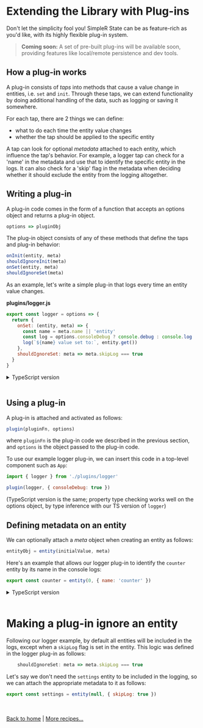 # Extending the Library with Plug-ins

Don't let the simplicity fool you! SimpleR State can be as feature-rich as you'd like, with its highly flexible plug-in system.

> __Coming soon:__ A set of pre-built plug-ins will be available soon, providing features like local/remote persistence and dev tools.


## How a plug-in works

A plug-in consists of _taps_ into methods that cause a value change in entities, i.e. `set` and `init`. Through these taps, we can extend functionality by doing additional handling of the data, such as logging or saving it somewhere.

For each tap, there are 2 things we can define:
- what to do each time the entity value changes
- whether the tap should be applied to the specific entity

A tap can look for optional _metadata_ attached to each entity, which influence the tap's behavior. For example, a logger tap can check for a 'name' in the metadata and use that to identify the specific entity in the logs. It can also check for a 'skip' flag in the metadata when deciding whether it should exclude the entity from the logging altogether.


## Writing a plug-in

A plug-in code comes in the form of a function that accepts an options object and returns a plug-in object.
```js
options => pluginObj
```
The plug-in object consists of any of these methods that define the taps and plug-in behavior:
```js
onInit(entity, meta)
shouldIgnoreInit(meta)
onSet(entity, meta)
shouldIgnoreSet(meta)
```
 
As an example, let's write a simple plug-in that logs every time an entity value changes.

**plugins/logger.js**
```js
export const logger = options => {
  return {
    onSet: (entity, meta) => {
      const name = meta.name || 'entity'
      const log = options.consoleDebug ? console.debug : console.log
      log(`${name} value set to:`, entity.get())
    },
    shouldIgnoreSet: meta => meta.skipLog === true
  }
}
```

<details>
  <summary>TypeScript version</summary><br/>

**plugins/logger.ts**
```ts
export interface LoggerMeta {
  name?: string
  skipLog?: boolean
}

export interface LoggerOptions {
  consoleDebug?: boolean
}

export type LoggerPlugin = Plugin<LoggerMeta>

export const logger = (options: LoggerOptions): LoggerPlugin => {
  return {
    onSet: (entity, meta) => {
      const name = meta.name || 'entity'
      const log = options.consoleDebug ? console.debug : console.log
      log(`${name} value set to:`, entity.get())
    },
    shouldIgnoreSet: meta => meta.skipLog === true
  }
}
```
Defining the shape of the supported plug-in options and entity metadata allows us to enforce type checks when our plug-in is used.

</details><br />


## Using a plug-in

A plug-in is attached and activated as follows:
```js
plugin(pluginFn, options)
```
where `pluginFn` is the plug-in code we described in the previous section, and `options` is the object passed to the plug-in code.

To use our example logger plug-in, we can insert this code in a top-level component such as `App`:
```js
import { logger } from './plugins/logger'

plugin(logger, { consoleDebug: true })
```
(TypeScript version is the same; property type checking works well on the options object, by type inference with our TS version of `logger`)


## Defining metadata on an entity

We can optionally attach a _meta_ object when creating an entity as follows:
```js
entityObj = entity(initialValue, meta)
```

Here's an example that allows our logger plug-in to identify the `counter` entity by its name in the console logs:
```js
export const counter = entity(0, { name: 'counter' })
```
<details>
  <summary>TypeScript version</summary><br/>

```ts
import { LoggerMeta } from './plugins/logger'

//                                       👇                       
export const counter = entity<number, LoggerMeta>(0, { name: 'counter' })
```
Here we use generics to enable type checking on the metadata against the meta properties recognized by the logger plug-in.

</details><br />


# Making a plug-in ignore an entity

Following our logger example, by default all entities will be included in the logs, except when a `skipLog` flag is set in the entity. This logic was defined in the logger plug-in as follows:
```js
    shouldIgnoreSet: meta => meta.skipLog === true
```

Let's say we don't need the `settings` entity to be included in the logging, so we can attach the appropriate metadata to it as follows:
```js
export const settings = entity(null, { skipLog: true })
```

<br /><br />
[Back to home](index.html) | [More recipes...](recipes.html)
